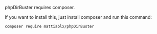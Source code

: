 phpDirBuster requires composer.

If you want to install this, just install composer and run this command: 

<code>composer require mattiablx/phpDirBuster</code>
